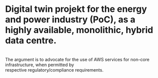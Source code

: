 # Digital twin projekt for the energy and power industry (PoC), as a highly available, monolithic, hybrid data centre. 
<br>The argument is to advocate for the use of AWS services for non-core infrastructure, when permitted by 
<br>respective regulatory/compliance requirements.
<br>
